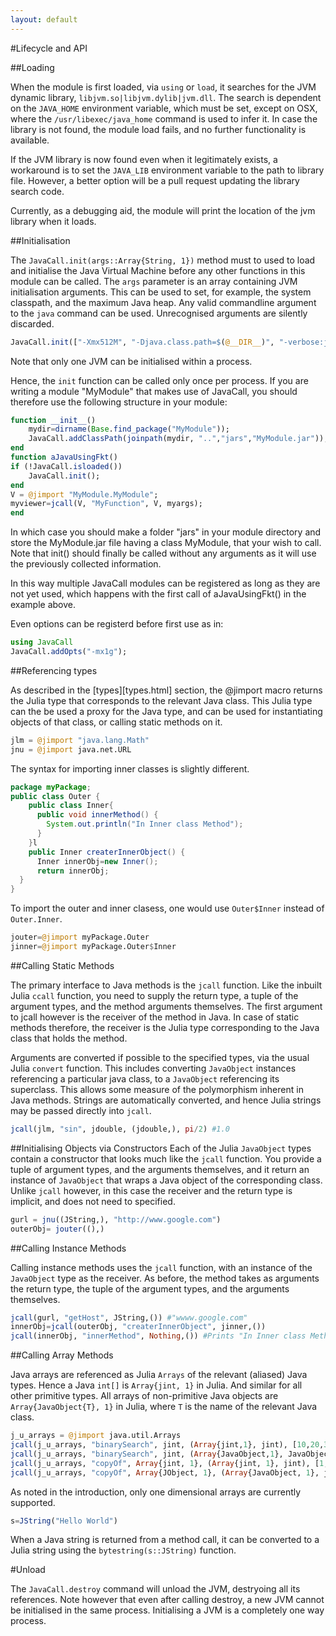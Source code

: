 ```yaml
---
layout: default
---
```


#Lifecycle and API

##Loading

When the module is first loaded, via `using` or `load`, it searches for the JVM dynamic library, `libjvm.so|libjvm.dylib|jvm.dll`. The search is dependent on the `JAVA_HOME` environment variable, which must be set, except on OSX, where the `/usr/libexec/java_home` command is used to infer it. In case the library is not found, the module load fails, and no further functionality is available.

If the JVM library is now found even when it legitimately exists, a workaround is to set the `JAVA_LIB` environment variable to the path to library file. However, a better option will be a pull request updating the library search code.

Currently, as a debugging aid, the module will print the location of the jvm library when it loads.

##Initialisation

The `JavaCall.init(args::Array{String, 1})` method must to used to load and initialise the Java Virtual Machine before any other functions in this module can be called. The `args` parameter is an array containing JVM initialisation arguments. This can be used to set, for example, the system classpath, and the maximum Java heap. Any valid commandline argument to the `java` command can be used. Unrecognised arguments are silently discarded.

```julia
JavaCall.init(["-Xmx512M", "-Djava.class.path=$(@__DIR__)", "-verbose:jni", "-verbose:gc"])
```

Note that only one JVM can be initialised within a process.

Hence, the `init` function can be called only once per process.
If you are writing a module "MyModule" that makes use of JavaCall, you should therefore use the following structure in your module:

```julia
function __init__()
    mydir=dirname(Base.find_package("MyModule"));
    JavaCall.addClassPath(joinpath(mydir, "..","jars","MyModule.jar"));
end
function aJavaUsingFkt()
if (!JavaCall.isloaded())
    JavaCall.init();
end
V = @jimport "MyModule.MyModule";
myviewer=jcall(V, "MyFunction", V, myargs);
end
```

In which case you should make a folder "jars" in your module directory and store the MyModule.jar file having a class MyModule, that your wish to call. Note that init() should finally be called without any arguments as it will use the previously collected information.

In this way multiple JavaCall modules can be registered as long as they are not yet used, which happens with the first call of aJavaUsingFkt() in the example above.

Even options can be registerd before first use as in:

```julia
using JavaCall
JavaCall.addOpts("-mx1g");
```

##Referencing types

As described in the [types][types.html] section, the @jimport macro returns the Julia type that corresponds to the relevant Java class. This Julia type can the be used a proxy for the Java type, and can be used for instantiating objects of that class, or calling static methods on it.
```julia
jlm = @jimport "java.lang.Math"
jnu = @jimport java.net.URL
```
The syntax for importing inner classes is slightly different.
```java
package myPackage;
public class Outer {
    public class Inner{
      public void innerMethod() {
        System.out.println("In Inner class Method");
      }
    }l
	public Inner createrInnerObject() {
      Inner innerObj=new Inner();
      return innerObj;
  }
}
```
To import the outer and inner clasess, one would use `Outer$Inner` instead of `Outer.Inner`.
```julia
jouter=@jimport myPackage.Outer
jinner=@jimport myPackage.Outer$Inner
```
##Calling Static Methods

The primary interface to Java methods is the `jcall` function. Like the inbuilt Julia `ccall` function, you need to supply the return type, a tuple of the argument types, and the method arguments themselves. The first argument to jcall however is the receiver of the method in Java. In case of static methods therefore, the receiver is the Julia type corresponding to the Java class that holds the method.

Arguments are converted if possible to the specified types, via the usual Julia `convert` function. This includes converting `JavaObject` instances referencing a particular java class, to a `JavaObject` referencing its superclass. This allows some measure of the polymorphism inherent in Java methods. Strings are automatically converted, and hence Julia strings may be passed directly into `jcall`.

```julia
jcall(jlm, "sin", jdouble, (jdouble,), pi/2) #1.0
```

##Initialising Objects via Constructors
Each of the Julia `JavaObject` types contain a constructor that looks much like the `jcall` function. You provide a tuple of argument types, and the arguments themselves, and it return an instance of `JavaObject` that wraps a Java object of the corresponding class. Unlike `jcall` however, in this case the receiver and the return type is implicit, and does not need to specified.

```julia
gurl = jnu((JString,), "http://www.google.com")
outerObj= jouter((),)
```

##Calling Instance Methods

Calling instance methods uses the `jcall` function, with an instance of the `JavaObject` type as the receiver. As before, the method takes as arguments the return type, the tuple of the argument types, and the arguments themselves.

```julia
jcall(gurl, "getHost", JString,()) #"wwww.google.com"
innerObj=jcall(outerObj, "createrInnerObject", jinner,())
jcall(innerObj, "innerMethod", Nothing,()) #Prints "In Inner class Method"
```

##Calling Array Methods

Java arrays are referenced as Julia `Arrays` of the relevant (aliased) Java types. Hence a Java `int[]` is `Array{jint, 1}` in Julia. And similar for all other primitive types. All arrays of non-primitive Java objects are `Array{JavaObject{T}, 1}` in Julia, where `T` is the name of the relevant Java class.

```julia
j_u_arrays = @jimport java.util.Arrays
jcall(j_u_arrays, "binarySearch", jint, (Array{jint,1}, jint), [10,20,30,40,50,60], 40)
jcall(j_u_arrays, "binarySearch", jint, (Array{JavaObject,1}, JavaObject), ["123","abc","uvw","xyz"], "uvw")
jcall(j_u_arrays, "copyOf", Array{jint, 1}, (Array{jint, 1}, jint), [1,2,3], 3)
jcall(j_u_arrays, "copyOf", Array{JObject, 1}, (Array{JavaObject, 1}, jint), ["a","b","c"], 3)
```

As noted in the introduction, only one dimensional arrays are currently supported.

```julia
s=JString("Hello World")
```

When a Java string is returned from a method call, it can be converted to a Julia string using the `bytestring(s::JString)` function.


#Unload

The `JavaCall.destroy` command will unload the JVM, destryoing all its references. Note however that even after calling destroy, a new JVM cannot be initialised in the same process. Initialising a JVM is a completely one way process.
